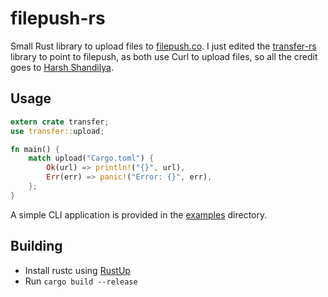 # filepush-rs


Small Rust library to upload files to [filepush.co](https://filepush.co).
I just edited the [transfer-rs](https://crates.io/crates/transfer-rs) library to point to filepush, as both use Curl to upload files, so all the credit goes to [Harsh Shandilya](https://github.com/msfjarvis).

## Usage

```rust
extern crate transfer;
use transfer::upload;

fn main() {
    match upload("Cargo.toml") {
        Ok(url) => println!("{}", url),
        Err(err) => panic!("Error: {}", err),
    };
}
```

A simple CLI application is provided in the [examples](examples/) directory.

## Building

- Install rustc using [RustUp](https://rustup.rs)
- Run `cargo build --release`
